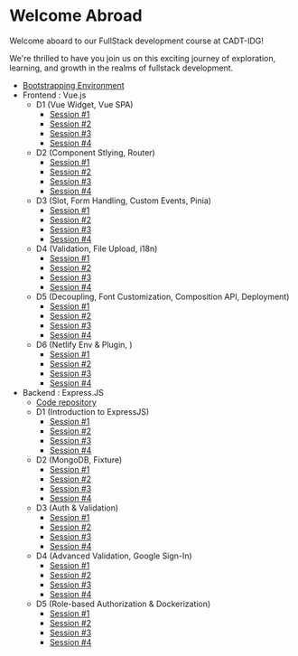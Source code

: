 # Welcome Abroad

Welcome aboard to our FullStack development course at CADT-IDG!

We're thrilled to have you join us on this exciting journey of exploration, learning, and growth in the realms of fullstack development.

- [Bootstrapping Environment](/bootstrap.md)
- Frontend : Vue.js 
  - D1 (Vue Widget, Vue SPA)
    - [Session #1](/Modules/Frontend/D1/S1/guide.md)
    - [Session #2](/Modules/Frontend/D1/S2/guide.md)
    - [Session #3](/Modules/Frontend/D1/S3/guide.md)
    - [Session #4](/Modules/Frontend/D1/S4/guide.md)
  - D2 (Component Stlying, Router)
    - [Session #1](/Modules/Frontend/D2/S1/guide.md)
    - [Session #2](/Modules/Frontend/D2/S2/guide.md)
    - [Session #3](/Modules/Frontend/D2/S3/guide.md)
    - [Session #4](/Modules/Frontend/D2/S4/guide.md)
  - D3 (Slot, Form Handling, Custom Events, Pinia)
    - [Session #1](/Modules/Frontend/D3/S1/guide.md)
    - [Session #2](/Modules/Frontend/D3/S2/guide.md)
    - [Session #3](/Modules/Frontend/D3/S3/guide.md)
    - [Session #4](/Modules/Frontend/D3/S4/guide.md)
  - D4 (Validation, File Upload, i18n)
    - [Session #1](/Modules/Frontend/D4/S1/guide.md)
    - [Session #2](/Modules/Frontend/D4/S2/guide.md)
    - [Session #3](/Modules/Frontend/D4/S3/guide.md)
    - [Session #4](/Modules/Frontend/D4/S4/guide.md)
  - D5 (Decoupling, Font Customization, Composition API, Deployment)
    - [Session #1](/Modules/Frontend/D5/S1/guide.md)
    - [Session #2](/Modules/Frontend/D5/S2/guide.md)
    - [Session #3](/Modules/Frontend/D5/S3/guide.md)
    - [Session #4](/Modules/Frontend/D5/S4/guide.md)
  - D6 (Netlify Env & Plugin, )
    - [Session #1](/Modules/Frontend/D6/S1/guide.md)
    - [Session #2](/Modules/Frontend/D6/S2/guide.md)
    - [Session #3](/Modules/Frontend/D6/S3/guide.md)
    - [Session #4](/Modules/Frontend/D6/S4/guide.md)
- Backend : Express.JS
  - [Code repository](https://github.com/KimangKhenng/my-express-cadta)
  - D1 (Introduction to ExpressJS)
    - [Session #1](/Modules/Backend/D1/S1/guide.md)
    - [Session #2](/Modules/Backend/D1/S2/guide.md)
    - [Session #3](/Modules/Backend/D1/S3/guide.md)
    - [Session #4](/Modules/Backend/D1/S4/guide.md)
  - D2 (MongoDB, Fixture)
    - [Session #1](/Modules/Backend/D2/S1/guide.md)
    - [Session #2](/Modules/Backend/D2/S2/guide.md)
    - [Session #3](/Modules/Backend/D2/S3/guide.md)
    - [Session #4](/Modules/Backend/D2/S4/guide.md)
  - D3 (Auth & Validation)
    - [Session #1](/Modules/Backend/D3/S1/guide.md)
    - [Session #2](/Modules/Backend/D3/S2/guide.md)
    - [Session #3](/Modules/Backend/D3/S3/guide.md)
    - [Session #4](/Modules/Backend/D3/S4/guide.md)
  - D4 (Advanced Validation, Google Sign-In)
    - [Session #1](/Modules/Backend/D4/S1/guide.md)
    - [Session #2](/Modules/Backend/D4/S2/guide.md)
    - [Session #3](/Modules/Backend/D4/S3/guide.md)
    - [Session #4](/Modules/Backend/D4/S4/guide.md)
  - D5 (Role-based Authorization & Dockerization)
    - [Session #1](/Modules/Backend/D5/S1/guide.md)
    - [Session #2](/Modules/Backend/D5/S2/guide.md)
    - [Session #3](/Modules/Backend/D5/S3/guide.md)
    - [Session #4](/Modules/Backend/D5/S4/guide.md)